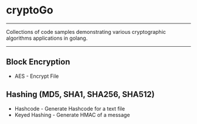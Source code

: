 # cryptoGo
---

Collections of code samples demonstrating various cryptographic algorithms applications in golang.

 ---
 
## Block Encryption
 - AES - Encrypt File

## Hashing (MD5, SHA1, SHA256, SHA512)
-  Hashcode - Generate Hashcode for a text file
-  Keyed Hashing - Generate HMAC of a message 
 
